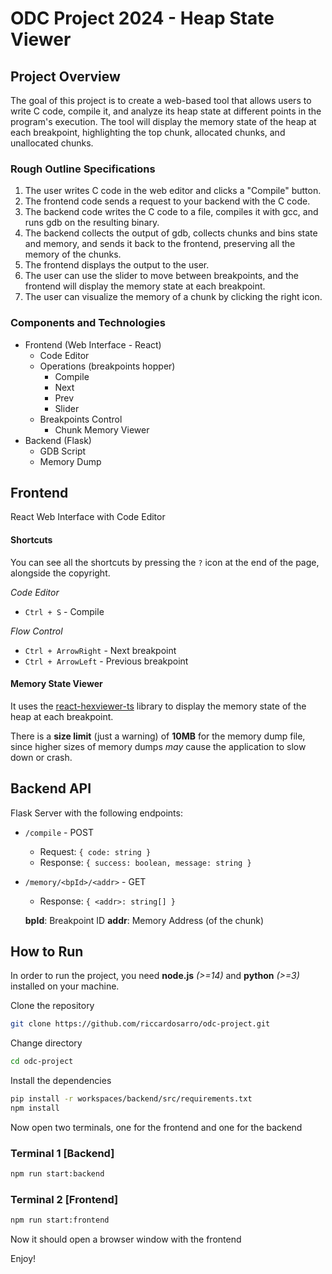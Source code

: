 # ODC Project 2024 - Heap State Viewer

## Project Overview
The goal of this project is to create a web-based tool that allows users to write C code, compile it, and analyze its heap state at different points in the program's execution. The tool will display the memory state of the heap at each breakpoint, highlighting the top chunk, allocated chunks, and unallocated chunks.

### Rough Outline Specifications
1. The user writes C code in the web editor and clicks a "Compile" button.
2. The frontend code sends a request to your backend with the C code.
3. The backend code writes the C code to a file, compiles it with gcc, and runs gdb on the resulting binary.
4. The backend collects the output of gdb, collects chunks and bins state and memory, and sends it back to the frontend, preserving all the memory of the chunks.
5. The frontend displays the output to the user.
6. The user can use the slider to move between breakpoints, and the frontend will display the memory state at each breakpoint.
7. The user can visualize the memory of a chunk by clicking the right icon.

### Components and Technologies
- Frontend (Web Interface - React)
    - Code Editor
    - Operations (breakpoints hopper)
        - Compile
        - Next
        - Prev
        - Slider
    - Breakpoints Control 
        - Chunk Memory Viewer
- Backend (Flask)
    - GDB Script
    - Memory Dump

## Frontend

React Web Interface with Code Editor
#### Shortcuts
You can see all the shortcuts by pressing the `?` icon at the end of the page, alongside the copyright.

*Code Editor*
- `Ctrl + S` - Compile

*Flow Control*
- `Ctrl + ArrowRight` - Next breakpoint
- `Ctrl + ArrowLeft` - Previous breakpoint

#### Memory State Viewer
It uses the [react-hexviewer-ts](https://github.com/KondakovArtem/react-hexviewer-ts) library to display the memory state of the heap at each breakpoint. 

There is a **size limit** (just a warning) of **10MB** for the memory dump file, since higher sizes of memory dumps *may* cause the application to slow down or crash.

## Backend API
Flask Server with the following endpoints:
- `/compile` - POST
    - Request: `{ code: string }`
    - Response: `{ success: boolean, message: string }`
- `/memory/<bpId>/<addr>` - GET
    - Response: `{ <addr>: string[] }`
    
    **bpId**: Breakpoint ID
    **addr**: Memory Address (of the chunk)

## How to Run
In order to run the project, you need **node.js** *(>=14)* and **python** *(>=3)* installed on your machine.

Clone the repository
```bash
git clone https://github.com/riccardosarro/odc-project.git
```

Change directory
```bash
cd odc-project
```

Install the dependencies

```bash
pip install -r workspaces/backend/src/requirements.txt
npm install
```

Now open two terminals, one for the frontend and one for the backend

### Terminal 1 [Backend]
```bash
npm run start:backend
```

### Terminal 2 [Frontend]
```bash
npm run start:frontend
```

Now it should open a browser window with the frontend

Enjoy!
